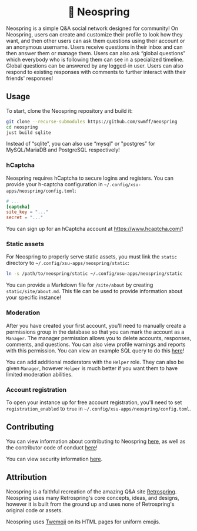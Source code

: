 <h1 align="center">🌼 Neospring</h1>

Neospring is a simple Q&A social network designed for community! On Neospring, users can create and customize their profile to look how they want, and then other users can ask them questions using their account or an anonymous username. Users receive questions in their inbox and can then answer them or manage them. Users can also ask “global questions” which everybody who is following them can see in a specialized timeline. Global questions can be answered by any logged-in user. Users can also respond to existing responses with comments to further interact with their friends' responses!

## Usage

To start, clone the Neospring repository and build it:

```bash
git clone --recurse-submodules https://github.com/swmff/neospring
cd neospring
just build sqlite
```

Instead of “sqlite”, you can also use “mysql" or "postgres” for MySQL/MariaDB and PostgreSQL respectively!

### hCaptcha

Neospring requires hCaptcha to secure logins and registers. You can provide your h-captcha configuration in `~/.config/xsu-apps/neospring/config.toml`:

```toml
# ...
[captcha]
site_key = "..."
secret = "..."
```

You can sign up for an hCaptcha account at <https://www.hcaptcha.com/>!

### Static assets

For Neospring to properly serve static assets, you must link the `static` directory to `~/.config/xsu-apps/neospring/static`:

```bash
ln -s /path/to/neospring/static ~/.config/xsu-apps/neospring/static
```

You can provide a Markdown file for `/site/about` by creating `static/site/about.md`. This file can be used to provide information about your specific instance!

### Moderation

After you have created your first account, you'll need to manually create a permissions group in the database so that you can mark the account as a `Manager`. The manager permission allows you to delete accounts, responses, comments, and questions. You can also view profile warnings and reports with this permission. You can view an example SQL query to do this [here](https://github.com/swmff/neospring/blob/master/sql/moderation.sql)!

You can add additional moderators with the `Helper` role. They can also be given `Manager`, however `Helper` is much better if you want them to have limited moderation abilities.

### Account registration

To open your instance up for free account registration, you'll need to set `registration_enabled` to `true` in `~/.config/xsu-apps/neospring/config.toml`.

## Contributing

You can view information about contributing to Neospring [here](https://github.com/swmff/neospring/blob/master/.github/CONTRIBUTING.md), as well as the contributor code of conduct [here](https://github.com/swmff/neospring/blob/master/.github/CODE_OF_CONDUCT.md)!

You can view security information [here](https://github.com/swmff/neospring/blob/master/SECURITY.md).

## Attribution

Neospring is a faithful recreation of the amazing Q&A site [Retrospring](https://github.com/Retrospring/retrospring). Neospring uses many Retrospring's core concepts, ideas, and designs, however it is built from the ground up and uses none of Retrospring's original code or assets.

Neospring uses [Twemoji](https://github.com/jdecked/twemoji) on its HTML pages for uniform emojis.
